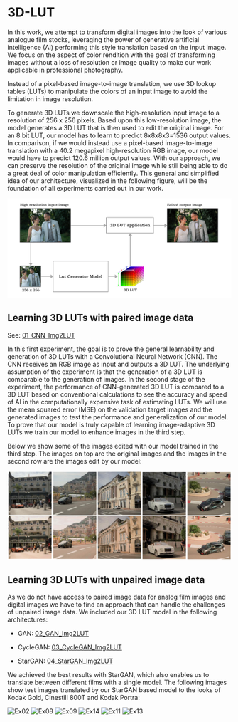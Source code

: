 # 3D-LUT

In this work, we attempt to transform digital images into the look of various analogue film stocks, leveraging the power of generative artificial intelligence (AI) performing this style translation based on the input image. We focus on the aspect of color rendition with the goal of transforming images without a loss of resolution or image quality to make our work applicable in professional photography.

Instead of a pixel-based image-to-image translation, we use 3D lookup tables (LUTs) to manipulate the colors of an input image to avoid the limitation in image resolution.

To generate 3D LUTs we downscale the high-resolution input image to a resolution of 256 x 256 pixels. Based upon this low-resolution image, the model generates a 3D LUT that is then used to edit the original image. For an 8 bit LUT, our model has to learn to predict 8x8x8x3=1536 output values. In comparison, if we would instead use a pixel-based image-to-image translation with a 40.2 megapixel high-resolution RGB image, our model would have to predict 120.6 million output values. 
With our approach, we can preserve the resolution of the original image while still being able to do a great deal of color manipulation efficiently. This general and simplified idea of our architecture, visualized in the following figure, will be the foundation of all experiments carried out in our work.

![Architecture overview](/Images/Simple_Architecture.jpg)

## Learning 3D LUTs with paired image data

See:  [01_CNN_Img2LUT](https://github.com/ns144/3D-LUT/tree/main/01_CNN_Img2LUT)

In this first experiment, the goal is to prove the general learnability and generation of 3D LUTs with a Convolutional Neural Network (CNN). The CNN receives an RGB image as input and outputs a 3D LUT. The underlying assumption of the experiment is that the generation of a 3D LUT is comparable to the generation of images. In the second stage of the experiment, the performance of CNN-generated 3D LUT is compared to a 3D LUT based on conventional calculations to see the accuracy and speed of AI in the computationally expensive task of estimating LUTs. We will use the mean squared error (MSE) on the validation target images and the generated images to test the performance and generalization of our model. To prove that our model is truly capable of learning image-adaptive 3D LUTs we train our model to enhance images in the third step.   

Below we show some of the images edited with our model trained in the third step. The images on top are the original images and the images in the second row are the images edit by our model:

![Automated edited images](/Images/AutoEditImages.jpg)



## Learning 3D LUTs with unpaired image data

As we do not have access to paired image data for analog film images and digital images we have to find an approach that can handle the challenges of unpaired image data. We included our 3D LUT model in the following architectures:

- GAN: [02_GAN_Img2LUT](https://github.com/ns144/3D-LUT/tree/main/02_GAN_Img2LUT)

- CycleGAN: [03_CycleGAN_Img2LUT](https://github.com/ns144/3D-LUT/tree/main/03_CycleGAN_Img2LUT)

- StarGAN: [04_StarGAN_Img2LUT](https://github.com/ns144/3D-LUT/tree/main/04_StarGAN_Img2LUT)

We achieved the best results with StarGAN, which also enables us to translate between different films with a single model. 
The following images show test images translated by our StarGAN based model to the looks of Kodak Gold, Cinestill 800T and Kodak Portra: 

![Ex02](https://github.com/user-attachments/assets/74057b31-36e3-4aa8-bf08-c08b3e584884)
![Ex08](https://github.com/user-attachments/assets/a292bb00-3259-4e4e-b2a7-5284dd51df67)
![Ex09](https://github.com/user-attachments/assets/6d08fbd4-89ec-47e1-ab2f-42dbe114cae6)
![Ex14](https://github.com/user-attachments/assets/33aede52-1014-41d4-a186-fc493c8d2cd8)
![Ex11](https://github.com/user-attachments/assets/31a0e3bb-34d7-48a0-a0df-8c029a62ddb7)
![Ex13](https://github.com/user-attachments/assets/99b65da9-10b0-4ebc-9e2f-620728f64e2e)
